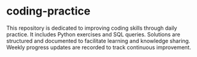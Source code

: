 # coding-practice

This repository is dedicated to improving coding skills through daily practice. It includes Python exercises and SQL queries. Solutions are structured and documented to facilitate learning and knowledge sharing. Weekly progress updates are recorded to track continuous improvement.
